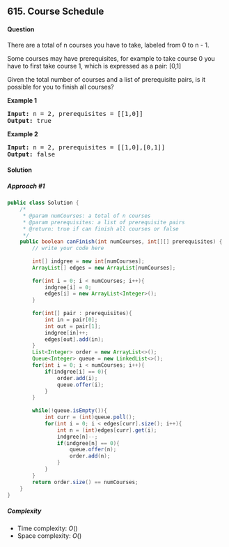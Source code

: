 ## 615. Course Schedule

#### Question
There are a total of n courses you have to take, labeled from 0 to n - 1.

Some courses may have prerequisites, for example to take course 0 you have to first take course 1, which is expressed as a pair: [0,1]

Given the total number of courses and a list of prerequisite pairs, is it possible for you to finish all courses?

**Example 1**
<pre>
<b>Input:</b> n = 2, prerequisites = [[1,0]] 
<b>Output:</b> true
</pre>

**Example 2**
<pre>
<b>Input:</b> n = 2, prerequisites = [[1,0],[0,1]] 
<b>Output:</b> false
</pre>

#### Solution
##### Approach #1

```java
public class Solution {
    /*
     * @param numCourses: a total of n courses
     * @param prerequisites: a list of prerequisite pairs
     * @return: true if can finish all courses or false
     */
    public boolean canFinish(int numCourses, int[][] prerequisites) {
        // write your code here
        
        int[] indgree = new int[numCourses];
        ArrayList[] edges = new ArrayList[numCourses];
        
        for(int i = 0; i < numCourses; i++){
            indgree[i] = 0;
            edges[i] = new ArrayList<Integer>();
        }
        
        for(int[] pair : prerequisites){
            int in = pair[0];
            int out = pair[1];
            indgree[in]++;
            edges[out].add(in);
        }
        List<Integer> order = new ArrayList<>();
        Queue<Integer> queue = new LinkedList<>();
        for(int i = 0; i < numCourses; i++){
            if(indgree[i] == 0){
                order.add(i);
                queue.offer(i);
            }
        }
        
        while(!queue.isEmpty()){
            int curr = (int)queue.poll();
            for(int i = 0; i < edges[curr].size(); i++){
                int n = (int)edges[curr].get(i);
                indgree[n]--;
                if(indgree[n] == 0){
                    queue.offer(n);
                    order.add(n);
                }
            }
        }
        return order.size() == numCourses;
    }
}
```
##### Complexity

* Time complexity: $O()$
* Space complexity: $O()$